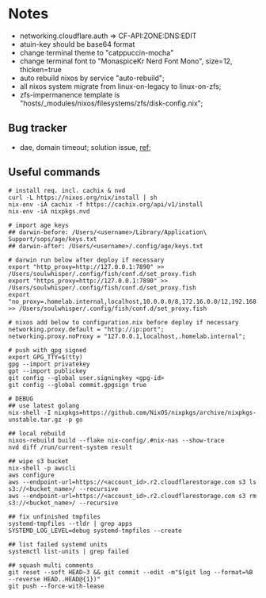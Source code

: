 # Notes

- networking.cloudflare.auth => CF-API:ZONE:DNS:EDIT
- atuin-key should be base64 format
- change terminal theme to "catppuccin-mocha"
- change terminal font to "MonaspiceKr Nerd Font Mono", size=12, thicken=true
- auto rebuild nixos by service "auto-rebuild";
- all nixos system migrate from linux-on-legacy to linux-on-zfs;
- zfs-impermanence template is "hosts/\_modules/nixos/filesystems/zfs/disk-config.nix";

## Bug tracker

- dae, domain timeout; solution issue, [ref](https://github.com/daeuniverse/dae/issues/776#issuecomment-2709345478);

## Useful commands

```shell
# install req. incl. cachix & nvd
curl -L https://nixos.org/nix/install | sh
nix-env -iA cachix -f https://cachix.org/api/v1/install
nix-env -iA nixpkgs.nvd

# import age keys
## darwin-before: /Users/<username>/Library/Application\ Support/sops/age/keys.txt
## darwin-after: /Users/<username>/.config/age/keys.txt

# darwin run below after deploy if necessary
export "http_proxy=http://127.0.0.1:7890" >> /Users/soulwhisper/.config/fish/conf.d/set_proxy.fish
export "https_proxy=http://127.0.0.1:7890" >> /Users/soulwhisper/.config/fish/conf.d/set_proxy.fish
export "no_proxy=.homelab.internal,localhost,10.0.0.0/8,172.16.0.0/12,192.168.0.0/16" >> /Users/soulwhisper/.config/fish/conf.d/set_proxy.fish

# nixos add below to configuration.nix before deploy if necessary
networking.proxy.default = "http://ip:port";
networking.proxy.noProxy = "127.0.0.1,localhost,.homelab.internal";

# push with gpg signed
export GPG_TTY=$(tty)
gpg --import privatekey
gpt --import publickey
git config --global user.signingkey <gpg-id>
git config --global commit.gpgsign true

# DEBUG
## use latest golang
nix-shell -I nixpkgs=https://github.com/NixOS/nixpkgs/archive/nixpkgs-unstable.tar.gz -p go

## local rebuild
nixos-rebuild build --flake nix-config/.#nix-nas --show-trace
nvd diff /run/current-system result

## wipe s3 bucket
nix-shell -p awscli
aws configure
aws --endpoint-url=https://<account_id>.r2.cloudflarestorage.com s3 ls s3://<bucket_name>/ --recursive
aws --endpoint-url=https://<account_id>.r2.cloudflarestorage.com s3 rm s3://<bucket_name>/ --recursive

## fix unfinished tmpfiles
systemd-tmpfiles --tldr | grep apps
SYSTEMD_LOG_LEVEL=debug systemd-tmpfiles --create

## list failed systemd units
systemctl list-units | grep failed

## squash multi comments
git reset --soft HEAD~3 && git commit --edit -m"$(git log --format=%B --reverse HEAD..HEAD@{1})"
git push --force-with-lease

```
